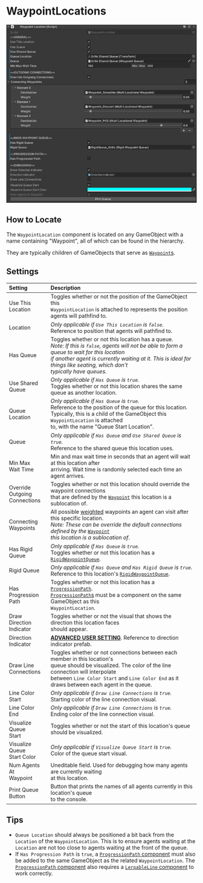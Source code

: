 # WaypointLocations

![WaypointLocation Component](../../img/waypointLocation.png)

## How to Locate

The `WaypointLocation` component is located on any GameObject with a name containing "Waypoint", all of which can be found in the hierarchy.

They are typically children of GameObjects that serve as [`Waypoint`s](waypoints.md).

## Settings

Setting | Description
:-------- | :------------------------------------------------------------------------------------------------------------------------------------
Use This <br/>Location | Toggles whether or not the position of the GameObject this <br/>`WaypointLocation` is attached to represents the position agents will pathfind to.
Location | *Only applicable if `Use This Location` is `false`.*<br/>Reference to position that agents will pathfind to.
Has Queue | Toggles whether or not this location has a queue.<br/>*Note: If this is `false`, agents will not be able to form a queue to wait for this location <br/> if another agent is currently waiting at it.  This is ideal for things like seating, which don't <br/> typically have queues.*
Use Shared <br/>Queue | *Only applicable if `Has Queue` is `true`.*<br/>Toggles whether or not this location shares the same queue as another location.
Queue Location | *Only applicable if `Has Queue` is `true`.*<br/>Reference to the position of the queue for this location.<br/>Typically, this is a child of the GameObject this `WaypointLocation` is attached <br/> to, with the name "Queue Start Location".
Queue | *Only applicable if `Has Queue` and `Use Shared Queue` is `true`.*<br/>Reference to the shared queue this location uses.
Min Max <br/>Wait Time | Min and max wait time in seconds that an agent will wait at this location after <br/>arriving.  Wait time is randomly selected each time an agent arrives.
Override<br/>Outgoing<br/>Connections | Toggles whether or not this location should override the waypoint connections <br/>that are defined by the [`Waypoint`](waypoints.md) this location is a sublocation of.
Connecting <br/> Waypoints | All possible [weighted](../../about.md#weights) waypoints an agent can visit after this specific location.<br/>*Note: These can be override the default connections defined by the [`Waypoint`](waypoints.md) <br/>this location is a sublocation of*.
Has Rigid<br/>Queue | *Only applicable if `Has Queue` is `true`.*<br/>Toggles whether or not this location has a [`RigidWaypointQueue`](rigid-waypoint-queues.md).
Rigid Queue | *Only applicable if `Has Queue` and `Has Rigid Queue` is `true`.*<br/>Reference to this location's [`RigidWaypointQueue`](rigid-waypoint-queues.md).
Has Progression<br/>Path | Toggles whether or not this location has a [`ProgressionPath`](progression-paths.md).<br/>[`ProgressionPath`s](progression-paths.md) must be a component on the same GameObject as this <br/>`WaypointLocation`.
Draw Direction <br/>Indicator | Toggles whether or not the visual that shows the direction this location faces <br/> should appear.
Direction <br/>Indicator | [**ADVANCED USER SETTING**](../../about.md#advanced-user-settings). Reference to direction indicator prefab.
Draw Line <br/>Connections | Toggles whether or not connections between each member in this location's<br/>queue should be visualized. The color of the line connection will interpolate <br/>between `Line Color Start` and `Line Color End` as it draws between each agent in the queue.
Line Color <br/>Start | *Only applicable if `Draw Line Connections` is `true`.*<br/>Starting color of the line connection visual.
Line Color <br/>End | *Only applicable if `Draw Line Connections` is `true`.*<br/>Ending color of the line connection visual.
Visualize Queue <br/>Start | Toggles whether or not the start of this location's queue should be visualized.
Visualize Queue <br/>Start Color | *Only applicable if `Visualize Queue Start` is `true`.*<br/>Color of the queue start visual.
Num Agents At <br/>Waypoint | Uneditable field.  Used for debugging how many agents are currently waiting <br/> at this location.
Print Queue <br/>Button | Button that prints the names of all agents currently in this location's queue <br/>to the console.

## Tips

- `Queue Location` should always be positioned a bit back from the `Location` of the `WaypointLocation`.  This is to ensure agents waiting at the `Location` are not too close to agents waiting at the front of the queue.
- If `Has Progression Path` is `true`, a [`ProgressionPath` component](progression-paths.md) must also be added to the same GameObject as the related `WaypointLocation`.  The [`ProgressionPath` component](progression-paths.md) also requires a [`LerpableLine` component](lerpable-lines.md) to work correctly.
